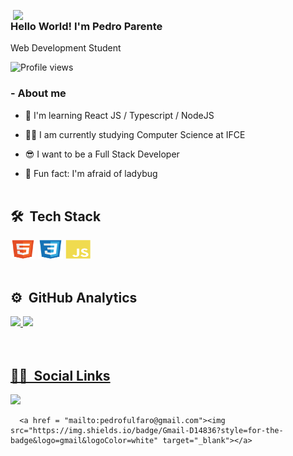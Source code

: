 <img align="right" width="500em"
					src="https://github.com/abhisheknaiidu/abhisheknaiidu/raw/master/code.gif?raw=true"/>

### Hello World! I'm Pedro Parente
Web Development Student
<p align="left"> <img src="https://komarev.com/ghpvc/?username=gabrielcardosodev&color=003140" alt="Profile views" /> </p>

### - About me
- 🌱 I'm learning React JS / Typescript / NodeJS

- 👨‍💻 I am currently studying Computer Science at IFCE

- 😎 I want to be a Full Stack Developer

- 🤣 Fun fact: I'm afraid of ladybug
<br><br>

## 🛠 &nbsp;Tech Stack
<div style="display: inline-block">
  <img alt="HTML" height="30" width="40" src="https://raw.githubusercontent.com/devicons/devicon/master/icons/html5/html5-original.svg">
  <img alt="CSS" height="30" width="40" src="https://raw.githubusercontent.com/devicons/devicon/master/icons/css3/css3-original.svg">
  <img alt="JS" height="30" width="40" src="https://raw.githubusercontent.com/devicons/devicon/master/icons/javascript/javascript-plain.svg">
  
</div>
 <br><br>

## ⚙️ &nbsp;GitHub Analytics
 <div>
  <a href="https://github.com/pedrop07">
  <img height="160em" src="https://github-readme-stats.vercel.app/api?username=pedrop07&show_icons=true&theme=github_dark&include_all_commits=true&count_private=true"/>
  <img height="160em" src="https://github-readme-stats.vercel.app/api/top-langs/?username=pedrop07&layout=compact&langs_count=7&theme=github_dark"/>
</div>
<br><br>


## 🙍‍♂ &nbsp;Social Links
<div>
      <a height="40" href="https://www.linkedin.com/in/pedro-parente-689320216/" target="_blank"><img src="https://img.shields.io/badge/LinkedIn-0077B5?style=for-the-badge&logo=linkedin&logoColor=white"></a> 
      
      <a href = "mailto:pedrofulfaro@gmail.com"><img src="https://img.shields.io/badge/Gmail-D14836?style=for-the-badge&logo=gmail&logoColor=white" target="_blank"></a>
</div>
